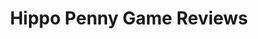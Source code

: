 ---
title: Hippo Penny Game Reviews
layout: scoredetail
permalink: /meta-score/lego-the-incredibles
header:
  teaser: /assets/images/lego-the-incredibles.jpg
  video:
    id: A3UGkY29DJQ
    provider: youtube
---